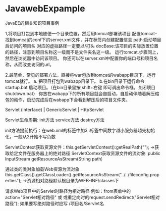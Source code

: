 # JavawebExpample
JavaEE的相关知识项目事例

1,将项目打包到本地随便一个目录位置，然后用tomcat部署该项目
配置tomcat–找到tomcat的conf下的server.xml文件，并在标签内创建配置信息
path:启动项目后访问的项目名   对应的虚拟路径一定要以/打头
docBase:该项目的实际放置位置的路径，注意到项目名称这一级而不是文件夹名这一级。 
运行tomcat.步骤同上，然后在浏览器中访问该项目。 
你还可以在server.xml中配置你的端口号和项目名称，从而改变访问的url。

2.最简单，常见的部署方法，直接将war包放到tomcat的wabapp目录下，运行tomcat就行。
a. 把项目打包到wabapp目录下。
b.在bin目录下运行命令 startup.bat 启动项目。（在bin目录里按 shift+右键 即可调出命令框。关闭项目 shutdown.bat）
你放在wabapp下的所有项目就会自启动，自启动伴随着解压缩包的动作，启动完成后在wabapp下会看到解压后的项目文件夹。

Servlet (interface)
  |
GenericServlet
  |
HttpServlet

Servlet生命周期: init方法   service方法   destroy方法

init方法提前执行：在web.xml的<servlet>标签中加<load-on-startup>3</load-on-startup> :标签中间数字越小服务器越先初始化，一般从2开始不写负数

ServletContext获取资源文件：this.getServletContext():getRealPath(""); ->获取给定文件在服务器上的绝对路径
ServletContext获取资源文件的流对象: public InputStream getResourceAsStream(String path)

通过类的类对象加载Web资源为流对象
this.getClass().getClassLoader().getResourceAsStream("../../fileconfig.properties"); ->资源相对路径默认根目录为WEB-INF\classes下

请求Web项目中的Servlet时路径为相对路径
例如：from表单中的action="Servlet相对路径"  或<a href="Servlet相对路径"></a>  或重定向时的request.sendRedirect("Servlet相对路径");
如果要写绝对路径时应写  /项目名/Servlet名
